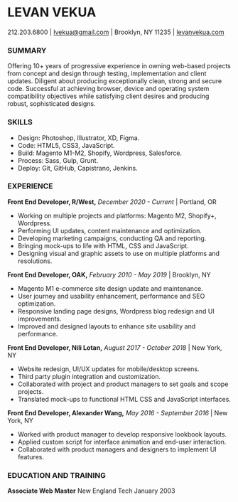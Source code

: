 # LEVAN VEKUA

212.203.6800 | lvekua@gmail.com | Brooklyn, NY 11235 | [levanvekua.com](https://levanvekua.com)

### SUMMARY
Offering 10+ years of progressive experience in owning web-based projects from concept and design through testing, implementation and client updates. 
Diligent about producing exceptionally clean, strong and secure code. 
Successful at achieving browser, device and operating system compatibility objectives
while satisfying client desires and producing robust, sophisticated designs.

### SKILLS
- Design: Photoshop, Illustrator, XD, Figma.
- Code: HTML5, CSS3, JavaScript.
- Build: Magento M1-M2, Shopify, Wordpress, Salesforce.
- Process: Sass, Gulp, Grunt.
- Deploy: Git, GitHub, Capistrano, Jenkins.

### EXPERIENCE
**Front End Developer, R/West,** *December 2020 - Current* | Portland, OR
- Working on multiple projects and platforms: Magento M2, Shopify+, Wordpress.
- Performing UI updates, content maintenance and optimization.
- Developing marketing campaigns, conducting QA and reporting.
- Bringing mock-ups to life with HTML, CSS and JavaScript.
- Designing visual and graphic assets to use on multiple platforms and resolutions.

**Front End Developer, OAK,** *February 2010 - May 2019* | Brooklyn, NY
- Magento M1 e-commerce site design update and maintenance.
- User journey and usability enhancement, performance and SEO optimization.
- Responsive landing page designs, Wordpress blog redesign and Ul improvements.
- Improved and designed layouts to enhance site usability and performance.

**Front End Developer, Nili Lotan,** *August 2017 - October 2018* | New York, NY
- Website redesign, UI/UX updates for mobile/desktop screens.
- Third party plugin integration and customization.
- Collaborated with project and product managers to set goals and scope projects.
- Translated mock-ups to functional HTML CSS and JavaScript interfaces.

**Front End Developer, Alexander Wang,** *May 2016 - September 2016* | New York, NY
- Worked with product manager to develop responsive lookbook layouts.
- Applied custom script for interface animation and end-user interaction.
- Collaborated with product managers and designers to implement UI features.

### EDUCATION AND TRAINING
**Associate Web Master**
New England Tech January 2003
